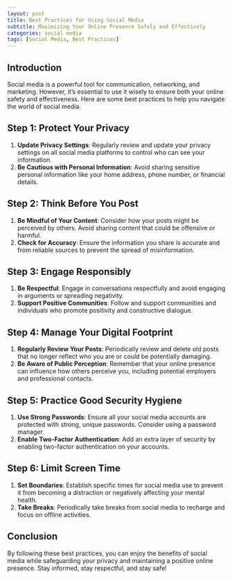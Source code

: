 ```yaml
---
layout: post
title: Best Practices for Using Social Media
subtitle: Maximizing Your Online Presence Safely and Effectively
categories: social media
tags: [Social Media, Best Practices]
---
```


## Introduction
Social media is a powerful tool for communication, networking, and marketing. However, it’s essential to use it wisely to ensure both your online safety and effectiveness. Here are some best practices to help you navigate the world of social media.

## Step 1: Protect Your Privacy
1. **Update Privacy Settings**: Regularly review and update your privacy settings on all social media platforms to control who can see your information.
2. **Be Cautious with Personal Information**: Avoid sharing sensitive personal information like your home address, phone number, or financial details.

## Step 2: Think Before You Post
1. **Be Mindful of Your Content**: Consider how your posts might be perceived by others. Avoid sharing content that could be offensive or harmful.
2. **Check for Accuracy**: Ensure the information you share is accurate and from reliable sources to prevent the spread of misinformation.

## Step 3: Engage Responsibly
1. **Be Respectful**: Engage in conversations respectfully and avoid engaging in arguments or spreading negativity.
2. **Support Positive Communities**: Follow and support communities and individuals who promote positivity and constructive dialogue.

## Step 4: Manage Your Digital Footprint
1. **Regularly Review Your Posts**: Periodically review and delete old posts that no longer reflect who you are or could be potentially damaging.
2. **Be Aware of Public Perception**: Remember that your online presence can influence how others perceive you, including potential employers and professional contacts.

## Step 5: Practice Good Security Hygiene
1. **Use Strong Passwords**: Ensure all your social media accounts are protected with strong, unique passwords. Consider using a password manager.
2. **Enable Two-Factor Authentication**: Add an extra layer of security by enabling two-factor authentication on your accounts.

## Step 6: Limit Screen Time
1. **Set Boundaries**: Establish specific times for social media use to prevent it from becoming a distraction or negatively affecting your mental health.
2. **Take Breaks**: Periodically take breaks from social media to recharge and focus on offline activities.

## Conclusion
By following these best practices, you can enjoy the benefits of social media while safeguarding your privacy and maintaining a positive online presence. Stay informed, stay respectful, and stay safe!

